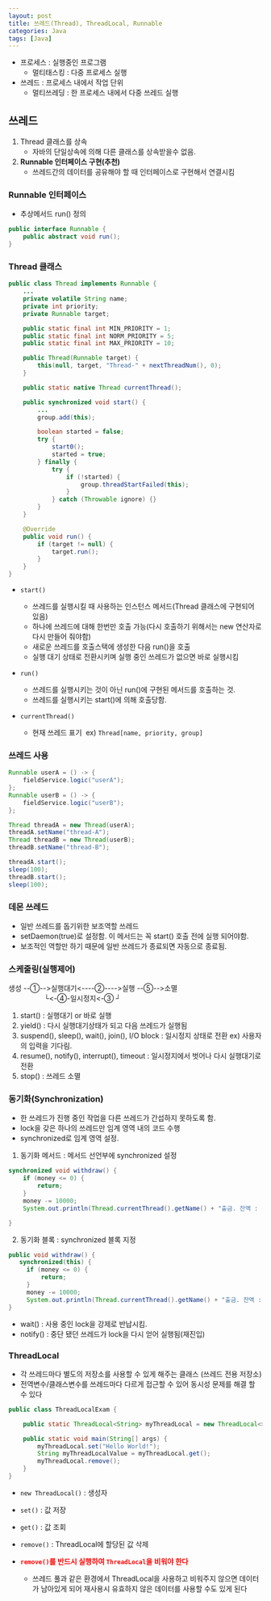 ```yaml
---
layout: post
title: 쓰레드(Thread), ThreadLocal, Runnable
categories: Java
tags: [Java]
---
```


- 프로세스 : 실행중인 프로그램                                     
  - 멀티태스킹 : 다중 프로세스 실행
- 쓰레드 : 프로세스 내에서 작업 단위      
  - 멀티쓰레딩 : 한 프로세스 내에서 다중 쓰레드 실행

## 쓰레드
1. Thread 클래스를 상속
   - 자바의 단일상속에 의해 다른 클래스를 상속받을수 없음.
2. **Runnable 인터페이스 구현(추천)**
   - 쓰레드간의 데이터를 공유해야 할 때 인터페이스로 구현해서 연결시킴

### Runnable 인터페이스
- 추상메서드 run() 정의

```java
public interface Runnable {
	public abstract void run();
}
```

### Thread 클래스

```java
public class Thread implements Runnable {
	...
	private volatile String name;
	private int priority;
	private Runnable target;

	public static final int MIN_PRIORITY = 1;
	public static final int NORM_PRIORITY = 5;
	public static final int MAX_PRIORITY = 10;

	public Thread(Runnable target) {
		this(null, target, "Thread-" + nextThreadNum(), 0);
	}

	public static native Thread currentThread();

	public synchronized void start() {
		...
		group.add(this);

		boolean started = false;
		try {
			start0();
			started = true;
		} finally {
			try {
				if (!started) {
					group.threadStartFailed(this);
				}
			} catch (Throwable ignore) {}
		}
	}

	@Override
	public void run() {
		if (target != null) {
			target.run();
		}
	}
}
```

- `start()`
  - 쓰레드를 실행시킬 때 사용하는 인스턴스 메서드(Thread 클래스에 구현되어 있음)
  - 하나에 쓰레드에 대해 한번만 호출 가능(다시 호출하기 위해서는 new 연산자로 다시 만들어 줘야함)
  - 새로운 쓰레드를 호출스택에 생성한 다음 run()을 호출
  - 실행 대기 상태로 전환시키며 실행 중인 쓰레드가 없으면 바로 실행시킴

- `run()`
  - 쓰레드를 실행시키는 것이 아닌 run()에 구현된 메서드를 호출하는 것.
  - 쓰레드를 실행시키는 start()에 의해 호출당함.

- `currentThread()`
  - 현재 쓰레드 표기  ex) `Thread[name, priority, group]`

### 쓰레드 사용

```java
Runnable userA = () -> {
	fieldService.logic("userA");
};
Runnable userB = () -> {
	fieldService.logic("userB");
};

Thread threadA = new Thread(userA);
threadA.setName("thread-A");
Thread threadB = new Thread(userB);
threadB.setName("thread-B");

threadA.start();
sleep(100);
threadB.start();
sleep(100);
```

### 데몬 쓰레드
- 일반 쓰레드를 돕기위한 보조역할 쓰레드
- setDaemon(true)로 설정함. 이 메서드는 꼭 start() 호출 전에 실행 되어야함.
- 보조적인 역할만 하기 때문에 일반 쓰레드가 종료되면 자동으로 종료됨.

### 스케줄링(실행제어)
생성 --①-->실행대기<----②---->실행 --⑤-->소멸  
                  └<-④-일시정지<-③ ┘

1. start() : 실행대기 or 바로 실행 <br>
2. yield() : 다시 실행대기상태가 되고 다음 쓰레드가 실행됨<br>
3. suspend(), sleep(), wait(), join(), I/O block : 일시정지 상태로 전환 ex) 사용자의 입력을 기다림.<br>
4. resume(), notify(), interrupt(), timeout : 일시정지에서 벗어나 다시 실행대기로 전환<br>
5. stop() : 쓰레드 소멸

### 동기화(Synchronization)
- 한 쓰레드가 진행 중인 작업을 다른 쓰레드가 간섭하지 못하도록 함.
- lock을 갖은 하나의 쓰레드만 임계 영역 내의 코드 수행
- synchronized로 임계 영역 설정.

1. 동기화 메서드 : 메서드 선언부에 synchronized 설정

```java
synchronized void withdraw() {
	if (money <= 0) {
	    return;
	}
	money -= 10000;
	System.out.println(Thread.currentThread().getName() + "출금. 잔액 : " + money);

}
```

2. 동기화 블록 : synchronized 블록 지정

```java
public void withdraw() {
   synchronized(this) {
	 if (money <= 0) {
	     return;
	 }
	 money -= 10000;
	 System.out.println(Thread.currentThread().getName() + "출금. 잔액 : " + money);
}
```
- wait() : 사용 중인 lock을 강제로 반납시킴.
- notify() : 중단 됐던 쓰레드가 lock을 다시 얻어 실행됨(재진입)


### ThreadLocal
- 각 쓰레드마다 별도의 저장소를 사용할 수 있게 해주는 클래스 (쓰레드 전용 저장소)
- 전역변수/클래스변수를 쓰레드마다 다르게 접근할 수 있어 동시성 문제를 해결 할 수 있다

```java
public class ThreadLocalExam {

	public static ThreadLocal<String> myThreadLocal = new ThreadLocal<>();

	public static void main(String[] args) {
		myThreadLocal.set("Hello World!");
		String myThreadLocalValue = myThreadLocal.get();
		myThreadLocal.remove();
	}
}
```
- `new ThreadLocal()` : 생성자
- `set()` : 값 저장
- `get()` : 값 조회
- `remove()` : ThreadLocal에 할당된 값 삭제

- **<span style="color:red">`remove()`를 반드시 실행하여 `ThreadLocal`을 비워야 한다</span>**
  - 쓰레드 풀과 같은 환경에서 ThreadLocal을 사용하고 비워주지 않으면 데이터가 남아있게 되어 재사용시 유효하지 않은 데이터를 사용할 수도 있게 된다 

